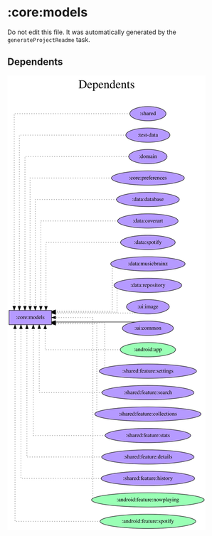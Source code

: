 # :core:models

Do not edit this file.
It was automatically generated by the `generateProjectReadme` task.

## Dependents
![](assets/module_dependent_graph.svg)